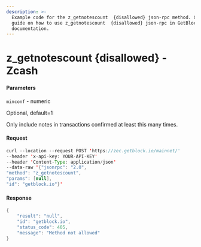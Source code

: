```yaml
---
description: >-
  Example code for the z_getnotescount  {disallowed} json-rpc method. Сomplete
  guide on how to use z_getnotescount  {disallowed} json-rpc in GetBlock.io Web3
  documentation.
---
```


# z\_getnotescount {disallowed} - Zcash

#### Parameters

`minconf` - numeric

Optional, default=1

Only include notes in transactions confirmed at least this many times.

#### Request

```java
curl --location --request POST 'https://zec.getblock.io/mainnet/' 
--header 'x-api-key: YOUR-API-KEY' 
--header 'Content-Type: application/json' 
--data-raw '{"jsonrpc": "2.0",
"method": "z_getnotescount",
"params": [null],
"id": "getblock.io"}'
```

#### Response

```java
{
    "result": "null",
    "id": "getblock.io",
    "status_code": 405,
    "message": "Method not allowed"
}
```
